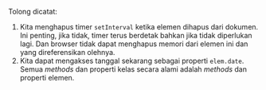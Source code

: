 
Tolong dicatat:
1. Kita menghapus timer `setInterval` ketika elemen dihapus dari dokumen. Ini penting, jika tidak, timer terus berdetak bahkan jika tidak diperlukan lagi. Dan browser tidak dapat menghapus memori dari elemen ini dan yang direferensikan olehnya.
2. Kita dapat mengakses tanggal sekarang sebagai properti `elem.date`. Semua *methods* dan properti kelas secara alami adalah *methods* dan properti elemen.
